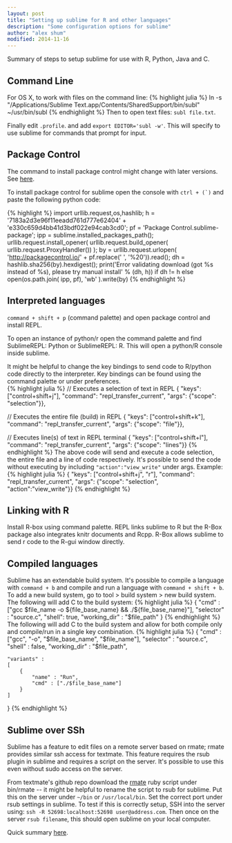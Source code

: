 ```yaml
---
layout: post
title: "Setting up sublime for R and other languages"
description: "Some configuration options for sublime"
author: "alex shum"
modified: 2014-11-16
---
```


Summary of steps to setup sublime for use with R, Python, Java and C.

Command Line
------------
For OS X, to work with files on the command line:
{% highlight julia %}
ln -s "/Applications/Sublime Text.app/Contents/SharedSupport/bin/subl" ~/usr/bin/subl
{% endhighlight %}
Then to open text files: ``subl file.txt``.

Finally edit ``.profile``.  and add ``export EDITOR='subl -w'``.  This will specify to use sublime for commands that prompt for input.

Package Control
---------------
The command to install package control might change with later versions.  See [here](https://sublime.wbond.net/installation#Simple).

To install package control for sublime open the console with ``ctrl + (`)`` and paste the following python code:

{% highlight %}
import urllib.request,os,hashlib; h = '7183a2d3e96f11eeadd761d777e62404' + 'e330c659d4bb41d3bdf022e94cab3cd0'; pf = 'Package Control.sublime-package'; ipp = sublime.installed_packages_path(); urllib.request.install_opener( urllib.request.build_opener( urllib.request.ProxyHandler()) ); by = urllib.request.urlopen( 'http://packagecontrol.io/' + pf.replace(' ', '%20')).read(); dh = hashlib.sha256(by).hexdigest(); print('Error validating download (got %s instead of %s), please try manual install' % (dh, h)) if dh != h else open(os.path.join( ipp, pf), 'wb' ).write(by)
{% endhighlight %}

Interpreted languages
---------------------------
``command + shift + p`` (command palette) and open package control and install REPL.  

To open an instance of python/r open the command palette and find SublimeREPL: Python or SublimeREPL: R.  This will open a python/R console inside sublime.

It might be helpful to change the key bindings to send code to R/python code directly to the interpreter.  Key bindings can be found using the command palette or under preferences.  
{% highlight julia %}
// Executes a selection of text in REPL
{ "keys": ["control+shift+j"], "command": "repl_transfer_current", "args": {"scope": "selection"}},

// Executes the entire file (build) in REPL
{ "keys": ["control+shift+k"], "command": "repl_transfer_current", "args": {"scope": "file"}},
   
// Executes line(s) of text in REPL terminal
{ "keys": ["control+shift+l"], "command": "repl_transfer_current", "args": {"scope": "lines"}}
{% endhighlight %}
The above code will send and execute a code selection, the entire file and a line of code respectively.  It's possible to send the code without executing by including ``"action":"view_write"`` under args.  Example:
{% highlight julia %}
{ "keys": ["control+shift+j", "r"], "command": "repl_transfer_current", "args": {"scope": "selection", "action":"view_write"}}
{% endhighlight %}

Linking with R
--------------
Install R-box using command palette.  REPL links sublime to R but the R-Box package also integrates knitr documents and Rcpp.  R-Box allows sublime to send r code to the R-gui window directly.

Compiled languages
------------------
Sublime has an extendable build system.  It's possible to compile a language with ``command + b`` and compile and run a language with ``command + shift + b``.  To add a new build system, go to tool > build system > new build system.  The following will add C to the build system:
{% highlight julia %}
{
  "cmd" : ["gcc $file_name -o ${file_base_name} && ./${file_base_name}"],
	"selector" : "source.c",
	"shell": true,
	"working_dir" : "$file_path"
}
{% endhighlight %}
The following will add C to the build system and allow for both compile only and compile/run in a single key combination.
{% highlight julia %}
{
  "cmd" : ["gcc", "-o", "$file_base_name", "$file_name"],
	"selector" : "source.c",
	"shell" : false,
	"working_dir" : "$file_path",

	"variants" :
	[
		{
			"name" : "Run",
			"cmd" : ["./$file_base_name"]
		}
	]
}
{% endhighlight %}

Sublime over SSh
----------------
Sublime has a feature to edit files on a remote server based on rmate; rmate provides similar ssh access for textmate.  This feature requires the rsub plugin in sublime and requires a script on the server.  It's possible to use this even without sudo access on the server.  

From textmate's github repo download the [rmate](https://github.com/textmate/rmate) ruby script under bin/rmate -- it might be helpful to rename the script to rsub for sublime.  Put this on the server under ``~/bin`` or ``/usr/local/bin``.  Set the correct port under rsub settings in sublime.  To test if this is correctly setup, SSH into the server using: ``ssh -R 52698:localhost:52698 user@address.com``.  Then once on the server ``rsub filename``, this should open sublime on your local computer.

Quick summary [here](http://erniemiller.org/2011/12/12/textmate-2-rmate-awesome/).
